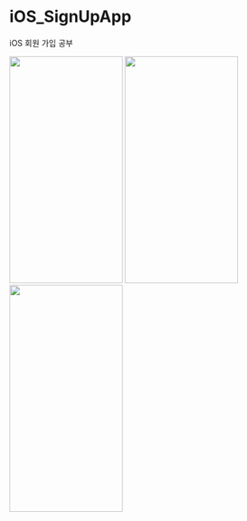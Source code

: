 # iOS_SignUpApp
iOS 회원 가입 공부


<img src="https://user-images.githubusercontent.com/48886490/109426588-d2968c80-7a31-11eb-8a58-f618af91c6db.png" width="200" height="400">
<img src="https://user-images.githubusercontent.com/48886490/109426592-d62a1380-7a31-11eb-8605-71bded61d80d.png" width="200" height="400">
<img src="https://user-images.githubusercontent.com/48886490/109426598-da563100-7a31-11eb-9f53-3a59d5932802.png" width="200" height="400">
